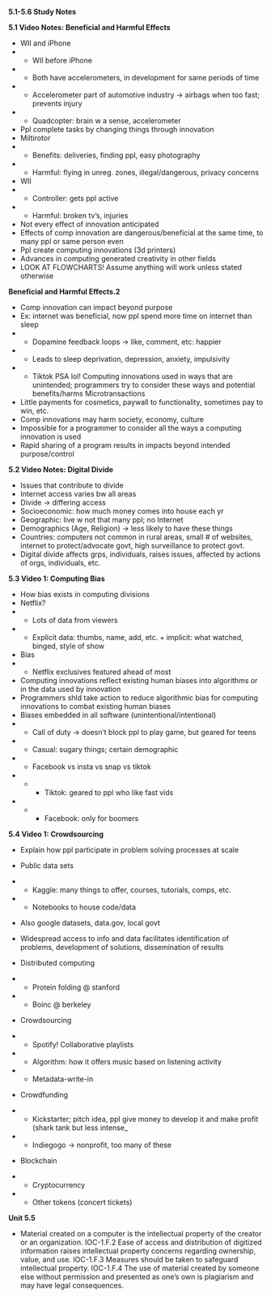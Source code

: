 ****5.1-5.6 Study Notes****

**5.1 Video Notes: Beneficial and Harmful Effects**
* WII and iPhone
* * WII before iPhone
* * Both have accelerometers, in development for same periods of time
* * Accelerometer part of automotive industry → airbags when too fast; prevents injury
* * Quadcopter: brain w a sense, accelerometer
* Ppl complete tasks by changing things through innovation
* Miltirotor
* * Benefits: deliveries, finding ppl, easy photography
* * Harmful: flying in unreg. zones, illegal/dangerous, privacy concerns
* WII
* * Controller: gets ppl active
* * Harmful: broken tv’s, injuries
* Not every effect of innovation anticipated
* Effects of comp innovation are dangerous/beneficial at the same time, to many ppl or same person even
* Ppl create computing innovations (3d printers)
* Advances in computing generated creativity in other fields
* LOOK AT FLOWCHARTS! Assume anything will work unless stated otherwise

**Beneficial and Harmful Effects.2**
* Comp innovation can impact beyond purpose
* Ex: internet was beneficial, now ppl spend more time on internet than sleep
* * Dopamine feedback loops → like, comment, etc: happier
* * Leads to sleep deprivation, depression, anxiety, impulsivity
* * Tiktok PSA lol!
Computing innovations used in ways that are unintended; programmers try to consider these ways and potential benefits/harms
Microtransactions
* Little payments for cosmetics, paywall to functionality, sometimes pay to win, etc.
* Comp innovations may harm society, economy, culture
* Impossible for a programmer to consider all the ways a computing innovation is used
* Rapid sharing of a program results in impacts beyond intended purpose/control


**5.2 Video Notes: Digital Divide**
* Issues that contribute to divide
* Internet access varies bw all areas
* Divide → differing access
* Socioeconomic: how much money comes into house each yr
* Geographic: live  w not that many ppl; no Internet
* Demographics (Age, Religion) → less likely to have these things
* Countries: computers not common in rural areas, small # of websites, internet to protect/advocate govt, high surveillance to protect govt.
* Digital divide affects grps, individuals, raises issues, affected by actions of orgs, individuals, etc.

**5.3 Video 1: Computing Bias**
* How bias exists in computing divisions
* Netflix?
* * Lots of data from viewers
* * Explicit data: thumbs, name, add, etc. + implicit: what watched, binged, style of show
* Bias
* * Netflix exclusives featured ahead of most
* Computing innovations reflect existing human biases into algorithms or in the data used by innovation
* Programmers shld take action to reduce algorithmic bias for computing innovations to combat existing human biases
* Biases embedded in all software (unintentional/intentional)
* * Call of duty → doesn’t block ppl to play game, but geared for teens
* * Casual: sugary things; certain demographic
* * Facebook vs insta vs snap vs tiktok
* * * Tiktok: geared to ppl who like fast vids
* * * Facebook: only for boomers

**5.4 Video 1: Crowdsourcing**
* Explain how ppl participate in problem solving processes at scale
* Public data sets
* * Kaggle: many things to offer, courses, tutorials, comps, etc.
* * Notebooks to house code/data
* Also google datasets, data.gov, local govt
* Widespread access to info and data facilitates identification of problems, development of solutions, dissemination of results
* Distributed computing
* * Protein folding @ stanford
* * Boinc @ berkeley

* Crowdsourcing
* * Spotify! Collaborative playlists
* * Algorithm: how it offers music based on listening activity
* * Metadata-write-in
* Crowdfunding
* * Kickstarter; pitch idea, ppl give money to develop it and make profit (shark tank but less intense_
* * Indiegogo → nonprofit, too many of these
* Blockchain
* * Cryptocurrency
* * Other tokens (concert tickets)

**Unit 5.5**
* Material created on a computer is the intellectual property of the creator or an organization. IOC-1.F.2 Ease of access and distribution of digitized information raises intellectual property concerns regarding ownership, value, and use. IOC-1.F.3 Measures should be taken to safeguard intellectual property. IOC-1.F.4 The use of material created by someone else without permission and presented as one’s own is plagiarism and may have legal consequences.
